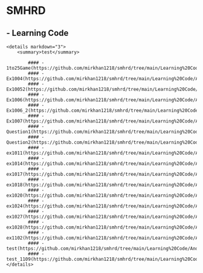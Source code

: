 # SMHRD

## - Learning Code
    <details markdown="3">
        <summary>test</summary>
        
            #### - 1to25Game(https://github.com/mirkhan1218/smhrd/tree/main/Learning%20Code/AndroidStudioProjects/1to25Game)
            #### - Ex1004(https://github.com/mirkhan1218/smhrd/tree/main/Learning%20Code/AndroidStudioProjects/Ex1004)
            #### - Ex10052(https://github.com/mirkhan1218/smhrd/tree/main/Learning%20Code/AndroidStudioProjects/Ex10052)
            #### - Ex1006(https://github.com/mirkhan1218/smhrd/tree/main/Learning%20Code/AndroidStudioProjects/Ex1006)
            #### - Ex1006_2(https://github.com/mirkhan1218/smhrd/tree/main/Learning%20Code/AndroidStudioProjects/Ex1006_2)
            #### - Ex1007(https://github.com/mirkhan1218/smhrd/tree/main/Learning%20Code/AndroidStudioProjects/Ex1007)
            #### - Question1(https://github.com/mirkhan1218/smhrd/tree/main/Learning%20Code/AndroidStudioProjects/Question1)
            #### - Question2(https://github.com/mirkhan1218/smhrd/tree/main/Learning%20Code/AndroidStudioProjects/Question2)
            #### - ex1011(https://github.com/mirkhan1218/smhrd/tree/main/Learning%20Code/AndroidStudioProjects/ex1011)
            #### - ex1014(https://github.com/mirkhan1218/smhrd/tree/main/Learning%20Code/AndroidStudioProjects/ex1014)
            #### - ex1017(https://github.com/mirkhan1218/smhrd/tree/main/Learning%20Code/AndroidStudioProjects/ex1017)
            #### - ex1018(https://github.com/mirkhan1218/smhrd/tree/main/Learning%20Code/AndroidStudioProjects/ex1018)
            #### - ex1020(https://github.com/mirkhan1218/smhrd/tree/main/Learning%20Code/AndroidStudioProjects/ex1020)
            #### - ex1024(https://github.com/mirkhan1218/smhrd/tree/main/Learning%20Code/AndroidStudioProjects/ex1024)
            #### - ex1027(https://github.com/mirkhan1218/smhrd/tree/main/Learning%20Code/AndroidStudioProjects/ex1027)
            #### - ex1028(https://github.com/mirkhan1218/smhrd/tree/main/Learning%20Code/AndroidStudioProjects/ex1028)
            #### - ex1102(https://github.com/mirkhan1218/smhrd/tree/main/Learning%20Code/AndroidStudioProjects/ex1102)
            #### - test(https://github.com/mirkhan1218/smhrd/tree/main/Learning%20Code/AndroidStudioProjects/test)
            #### - test_1109(https://github.com/mirkhan1218/smhrd/tree/main/Learning%20Code/AndroidStudioProjects/test_1109)
    </details>
